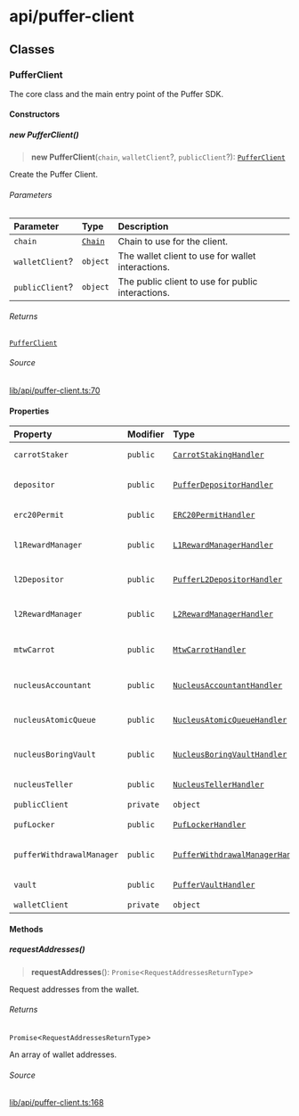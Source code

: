 # api/puffer-client

## Classes

### PufferClient

The core class and the main entry point of the Puffer SDK.

#### Constructors

##### new PufferClient()

> **new PufferClient**(`chain`, `walletClient`?, `publicClient`?): [`PufferClient`](puffer-client.md#pufferclient)

Create the Puffer Client.

###### Parameters

| Parameter | Type | Description |
| :------ | :------ | :------ |
| `chain` | [`Chain`](../chains/constants.md#chain) | Chain to use for the client. |
| `walletClient`? | `object` | The wallet client to use for wallet interactions. |
| `publicClient`? | `object` | The public client to use for public interactions. |

###### Returns

[`PufferClient`](puffer-client.md#pufferclient)

###### Source

[lib/api/puffer-client.ts:70](https://github.com/PufferFinance/puffer-sdk/blob/f53ce5c8c68838d336922a0d48246fe792f772d6/lib/api/puffer-client.ts#L70)

#### Properties

| Property | Modifier | Type | Description |
| :------ | :------ | :------ | :------ |
| `carrotStaker` | `public` | [`CarrotStakingHandler`](../contracts/handlers/carrot-staking-handler.md#carrotstakinghandler) | Handler for the `CarrotStaker` contract. |
| `depositor` | `public` | [`PufferDepositorHandler`](../contracts/handlers/puffer-depositor-handler.md#pufferdepositorhandler) | Handler for the `PufferDepositor` contract. |
| `erc20Permit` | `public` | [`ERC20PermitHandler`](../contracts/handlers/erc20-permit-handler.md#erc20permithandler) | Handler for the `ERC20Permit` contract. |
| `l1RewardManager` | `public` | [`L1RewardManagerHandler`](../contracts/handlers/l1-reward-manager-handler.md#l1rewardmanagerhandler) | Handler for the `L1RewardManager` contract. |
| `l2Depositor` | `public` | [`PufferL2DepositorHandler`](../contracts/handlers/puffer-l2-depositor-handler.md#pufferl2depositorhandler) | Handler for the `PufferL2Depositor` contract. |
| `l2RewardManager` | `public` | [`L2RewardManagerHandler`](../contracts/handlers/l2-reward-manager-handler.md#l2rewardmanagerhandler) | Handler for the `L2RewardManager` contract. |
| `mtwCarrot` | `public` | [`MtwCarrotHandler`](../contracts/handlers/mtw-carrot-handler.md#mtwcarrothandler) | Handler for the `mtwCARROT` (Merkl Token Wrapper) contract. |
| `nucleusAccountant` | `public` | [`NucleusAccountantHandler`](../contracts/handlers/nucleus-accountant-handler.md#nucleusaccountanthandler) | Handler for the `NucleusAccountant` contract. |
| `nucleusAtomicQueue` | `public` | [`NucleusAtomicQueueHandler`](../contracts/handlers/nucleus-atomic-queue-handler.md#nucleusatomicqueuehandler) | Handler for the `NucleusAtomicQueue` contract. |
| `nucleusBoringVault` | `public` | [`NucleusBoringVaultHandler`](../contracts/handlers/nucleus-boring-vault-handler.md#nucleusboringvaulthandler) | Handler for the `NucleusBoringVault` contract. |
| `nucleusTeller` | `public` | [`NucleusTellerHandler`](../contracts/handlers/nucleus-teller-handler.md#nucleustellerhandler) | Handler for the `NucleusTeller` contract. |
| `publicClient` | `private` | `object` | - |
| `pufLocker` | `public` | [`PufLockerHandler`](../contracts/handlers/puf-locker-handler.md#puflockerhandler) | Handler for the `PufLocker` contract. |
| `pufferWithdrawalManager` | `public` | [`PufferWithdrawalManagerHandler`](../contracts/handlers/puffer-withdrawal-manager-handler.md#pufferwithdrawalmanagerhandler) | Handler for the `PufferWithdrawalManager` contract. |
| `vault` | `public` | [`PufferVaultHandler`](../contracts/handlers/puffer-vault-handler.md#puffervaulthandler) | Handler for the `PufferVaultV2` contract. |
| `walletClient` | `private` | `object` | - |

#### Methods

##### requestAddresses()

> **requestAddresses**(): `Promise`\<`RequestAddressesReturnType`\>

Request addresses from the wallet.

###### Returns

`Promise`\<`RequestAddressesReturnType`\>

An array of wallet addresses.

###### Source

[lib/api/puffer-client.ts:168](https://github.com/PufferFinance/puffer-sdk/blob/f53ce5c8c68838d336922a0d48246fe792f772d6/lib/api/puffer-client.ts#L168)
